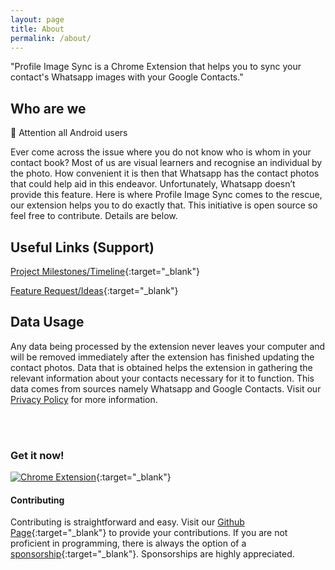 ```yaml
---
layout: page
title: About
permalink: /about/
---
```

 
"Profile Image Sync is a Chrome Extension that helps you to sync your contact's Whatsapp images with your Google Contacts."
 
## Who are we
📢 Attention all Android users
 
Ever come across the issue where you do not know who is whom in your contact book? Most of us are visual learners and recognise an individual by the photo. How convenient it is then that Whatsapp has the contact photos that could help aid in this endeavor. Unfortunately, Whatsapp doesn’t provide this feature. Here is where Profile Image Sync comes to the rescue, our extension helps you to do exactly that. This initiative is open source so feel free to contribute. Details are below.
 
## **Useful Links (Support)**
 
[Project Milestones/Timeline](https://github.com/J370/Profile-Sync/projects/1){:target="\_blank"}
 
[Feature Request/Ideas](https://github.com/J370/Profile-Sync/discussions/1){:target="\_blank"}
 
## Data Usage
 
Any data being processed by the extension never leaves your computer and will be removed immediately after the extension has finished updating the contact photos. Data that is obtained helps the extension in gathering the relevant information about your contacts necessary for it to function. This data comes from sources namely Whatsapp and Google Contacts. Visit our [Privacy Policy](https://pis.netlify.app/policy/2021/05/24/privacypolicy.html) for more information.
 
<br /> <br />
 
### Get it now!
 
[![Chrome Extension](/img/chrome.png)](https://chrome.google.com/webstore/detail/profile-image-sync/lfplcgpfghfgnndjcpohkdfpkmdmijcc){:target="\_blank"}


#### Contributing
Contributing is straightforward and easy. Visit our [Github Page](https://github.com/J370/Profile-Sync/){:target="\_blank"} to provide your contributions. If you are not proficient in programming, there is always the option of a [sponsorship](https://github.com/sponsors/j370){:target="\_blank"}. Sponsorships are highly appreciated.